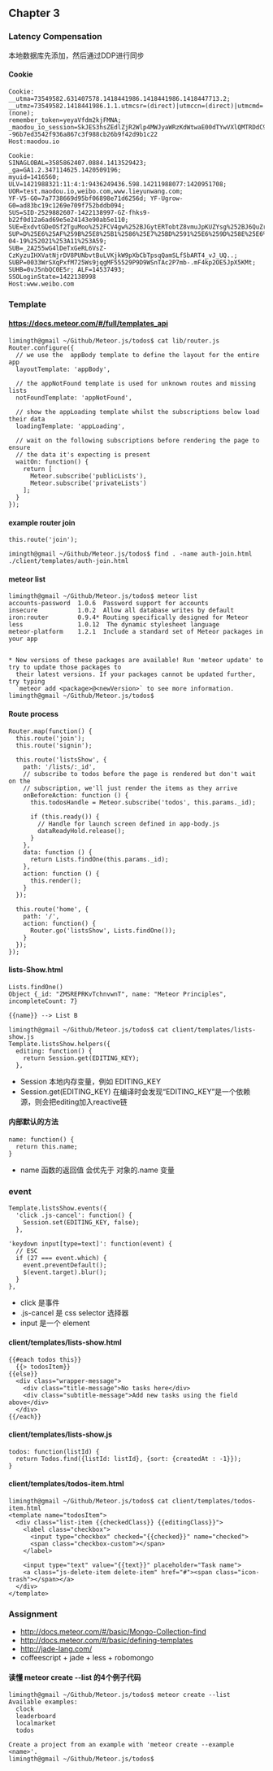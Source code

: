 
## Chapter 3

### Latency Compensation
本地数据库先添加，然后通过DDP进行同步
  
#### Cookie
    Cookie:
    __utma=73549582.631407578.1418441986.1418441986.1418447713.2; 
    __utmz=73549582.1418441986.1.1.utmcsr=(direct)|utmccn=(direct)|utmcmd=(none); 
    remember_token=yeyaVfdm2kjFMNA; 
    _maodou_io_session=SkJES3hsZEdlZjR2Wlp4MWJyaWRzKdWtwaE00dTYwVXlQMTRDdC9yTS9iQUN2STZwVnJEYmw3S1N6TjFaUWc4ZGdmTHo0cklIMzNxTUFtR0ZnZVJXcTh0VjZBPT0tLUtpaVpiY25nTFZqRDhmZE01MGFvelE9PQ%3D%3D--96b7ed3542f936a867c3f988cb26b9f42d9b1c22
    Host:maodou.io
    
    Cookie:
    SINAGLOBAL=3585862407.0884.1413529423; 
    _ga=GA1.2.347114625.1420509196; 
    myuid=1416560; 
    ULV=1421988321:11:4:1:9436249436.598.14211988077:1420951708; 
    UOR=test.maodou.io,weibo.com,www.lieyunwang.com; 
    YF-V5-G0=7a7738669d95bf06898e71d6256d; YF-Ugrow-G0=ad83bc19c1269e709f752bddb094; 
    SUS=SID-2529882607-1422138997-GZ-fhks9-b22f0d12a6ad69e5e24143e90ab5e110; 
    SUE=ExdvtGDeOSf2TguMoo%252FCV4gw%252BJGytERTobtZ8vmuJpKUZYsg%252BJ6QuZrOzcHOcCrp%252B7EyuEB6rBcH%252FO0n6rg1hhBPrgSJ%252FBHS73n%252FqA%252FDo%253D%26rv%3D0; 
    SUP=D%25E6%25AF%259B%25E8%25B1%2586%25E7%25BD%2591%25E6%259D%258E%25E6%2598%258E%25E8%2580%2581%25E5%25B8%2588%26fmp%3D%26lcp%3D2012-04-19%252021%253A11%253A59; 
    SUB=_2A255wG4lDeTxGeRL6VsZ-CzKyzuIHXVatNjrDV8PUNbvtBuLVKjkW9pXbCbTpsqQamSLfSbART4_vJ_UQ..; 
    SUBP=0033WrSXqPxfM725Ws9jqgMF55529P9D9WSnTAc2P7mb-.mF4kp2OE5JpX5KMt; 
    SUHB=0vJ5nbQC0E5r; ALF=14537493; 
    SSOLoginState=1422138998
    Host:www.weibo.com
    
### Template
#### https://docs.meteor.com/#/full/templates_api
      
    limingth@gmail ~/Github/Meteor.js/todos$ cat lib/router.js 
    Router.configure({
      // we use the  appBody template to define the layout for the entire app
      layoutTemplate: 'appBody',
    
      // the appNotFound template is used for unknown routes and missing lists
      notFoundTemplate: 'appNotFound',
    
      // show the appLoading template whilst the subscriptions below load their data
      loadingTemplate: 'appLoading',
    
      // wait on the following subscriptions before rendering the page to ensure
      // the data it's expecting is present
      waitOn: function() {
        return [
          Meteor.subscribe('publicLists'),
          Meteor.subscribe('privateLists')
        ];
      }
    });

#### example router join
    this.route('join');
    
    imingth@gmail ~/Github/Meteor.js/todos$ find . -name auth-join.html
    ./client/templates/auth-join.html

#### meteor list
    limingth@gmail ~/Github/Meteor.js/todos$ meteor list
    accounts-password  1.0.6  Password support for accounts
    insecure           1.0.2  Allow all database writes by default
    iron:router        0.9.4* Routing specifically designed for Meteor
    less               1.0.12  The dynamic stylesheet language
    meteor-platform    1.2.1  Include a standard set of Meteor packages in your app
    
                                                  
    * New versions of these packages are available! Run 'meteor update' to try to update those packages to
      their latest versions. If your packages cannot be updated further, try typing
      `meteor add <package>@<newVersion>` to see more information.
    limingth@gmail ~/Github/Meteor.js/todos$   
      
#### Route process
    Router.map(function() {
      this.route('join');
      this.route('signin');
    
      this.route('listsShow', {
        path: '/lists/:_id',
        // subscribe to todos before the page is rendered but don't wait on the
        // subscription, we'll just render the items as they arrive
        onBeforeAction: function () {
          this.todosHandle = Meteor.subscribe('todos', this.params._id);
    
          if (this.ready()) {
            // Handle for launch screen defined in app-body.js
            dataReadyHold.release();
          }
        },
        data: function () {
          return Lists.findOne(this.params._id);
        },
        action: function () {
          this.render();
        }
      });
    
      this.route('home', {
        path: '/',
        action: function() {
          Router.go('listsShow', Lists.findOne());
        }
      });
    });
    
#### lists-Show.html
    Lists.findOne()
    Object {_id: "ZMSREPRKvTchnvwnT", name: "Meteor Principles", incompleteCount: 7}
    
    {{name}} --> List B
    
    limingth@gmail ~/Github/Meteor.js/todos$ cat client/templates/lists-show.js 
    Template.listsShow.helpers({
      editing: function() {
        return Session.get(EDITING_KEY);
      },
      
* Session 本地内存变量，例如 EDITING_KEY
* Session.get(EDITING\_KEY) 在编译时会发现“EDITING\_KEY”是一个依赖源，则会把editing加入reactive链

#### 内部默认的方法
    name: function() {
      return this.name;
    }

* name 函数的返回值 会优先于 对象的.name 变量

### event
    Template.listsShow.events({
      'click .js-cancel': function() {
        Session.set(EDITING_KEY, false);
      },
      
    'keydown input[type=text]': function(event) {
      // ESC
      if (27 === event.which) {
        event.preventDefault();
        $(event.target).blur();
      }
    },
* click 是事件
* .js-cancel 是 css selector 选择器
* input 是一个 element

#### client/templates/lists-show.html
    {{#each todos this}}
      {{> todosItem}}
    {{else}}
      <div class="wrapper-message">
        <div class="title-message">No tasks here</div>
        <div class="subtitle-message">Add new tasks using the field above</div>
      </div>
    {{/each}}

#### client/templates/lists-show.js 
    todos: function(listId) {
      return Todos.find({listId: listId}, {sort: {createdAt : -1}});
    }
    
#### client/templates/todos-item.html
    limingth@gmail ~/Github/Meteor.js/todos$ cat client/templates/todos-item.html 
    <template name="todosItem">
      <div class="list-item {{checkedClass}} {{editingClass}}">
        <label class="checkbox">
          <input type="checkbox" checked="{{checked}}" name="checked">
          <span class="checkbox-custom"></span>
        </label>
    
        <input type="text" value="{{text}}" placeholder="Task name">
        <a class="js-delete-item delete-item" href="#"><span class="icon-trash"></span></a>
      </div>
    </template>

### Assignment
* http://docs.meteor.com/#/basic/Mongo-Collection-find
* http://docs.meteor.com/#/basic/defining-templates
* http://jade-lang.com/
* coffeescript + jade + less + robomongo

#### 读懂 meteor create --list 的4个例子代码
    limingth@gmail ~/Github/Meteor.js/todos$ meteor create --list
    Available examples:
      clock                                       
      leaderboard                                 
      localmarket                                 
      todos                                       
                                                  
    Create a project from an example with 'meteor create --example <name>'.
    limingth@gmail ~/Github/Meteor.js/todos$  
